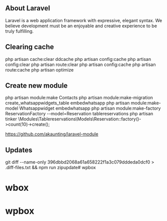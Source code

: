 ## About Laravel

Laravel is a web application framework with expressive, elegant syntax. We believe development must be an enjoyable and creative experience to be truly fulfilling. 

## Clearing cache
php artisan cache:clear
ddcache
php artisan config:cache
php artisan config:clear
php artisan route:clear
php artisan config:cache
php artisan route:cache
php artisan optimize

## Create new module
php artisan module:make Contacts
php artisan module:make-migration create_whatsappwidgets_table embedwhatsapp
php artisan module:make-model Whatsappwidget embedwhatsapp
php artisan module:make-factory ReservationFactory --model=Reservation tablereservations
php artisan tinker 
\Modules\Tablereservations\Models\Reservation::factory()->count(10)->create();

https://github.com/akaunting/laravel-module

## Updates
git diff --name-only 396dbbd2068a61a658222f1a3c079dddeda0dcf0 > .diff-files.txt && npm run zipupdate# wpbox
# wbox
# wpbox
